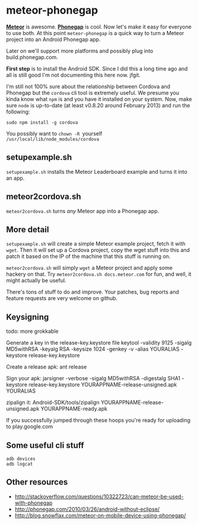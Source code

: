 meteor-phonegap
===============

**[Meteor](http://meteor.com/)** is awesome. **[Phonegap](http://phonegap.com/)** is cool. Now let's make it easy
for everyone to use both. At this point `meteor-phonegap` is a quick way to turn a Meteor project into an Android Phonegap app.

Later on we'll support more platforms and possibly plug into build.phonegap.com.

**First step** is to install the Android SDK.
Since I did this a long time ago and all is still good I'm not
documenting this here now. jfgit.

I'm still not 100% sure about the relationship between Cordova and
Phonegap but the `cordova` cli tool is extremely useful. We presume you
kinda know what `npm` is and you have it installed on your system.
Now, make sure `node` is up-to-date (at least v0.8.20 around February
2013) and run the following:

    sudo npm install -g cordova

You possibly want to `chown -R `yourself` /usr/local/lib/node_modules/cordova` 


setupexample.sh
---------------

`setupexample.sh` installs the Meteor Leaderboard example and turns it into an app.


meteor2cordova.sh
-----------------

`meteor2cordova.sh` turns *any* Meteor app into a Phonegap app.


More detail
-----------

`setupexample.sh` will create a simple Meteor example project, fetch it
with `wget`.  Then it will set up a Cordova project, copy the wget
stuff into this and patch it based on the IP of the machine that this
stuff is running on.

`meteor2cordova.sh` will simply `wget` a Meteor project and apply some hackery on that.
Try `meteor2cordova.sh docs.meteor.com` for fun, and well, it might actually be useful.


There's tons of stuff to do and improve. Your patches, bug reports and feature requests are very welcome on github.




Keysigning
----------

todo: more grokkable

Generate a key in the release-key.keystore file
    keytool -validity 9125 -sigalg MD5withRSA -keyalg RSA -keysize 1024 -genkey -v -alias YOURALIAS -keystore release-key.keystore

Create a release apk:
    ant release

Sign your apk:
    jarsigner -verbose -sigalg MD5withRSA -digestalg SHA1 -keystore release-key.keystore YOURAPPNAME-release-unsigned.apk YOURALIAS

zipalign it:
    Android-SDK/tools/zipalign YOURAPPNAME-release-unsigned.apk YOURAPPNAME-ready.apk

If you successfully jumped through these hoops you're ready for uploading to play.google.com

Some useful cli stuff
---------------------

    adb devices
    adb logcat


Other resources
---------------

* http://stackoverflow.com/questions/10322723/can-meteor-be-used-with-phonegap
* http://phonegap.com/2010/03/26/android-without-eclipse/
* http://blog.snowflax.com/meteor-on-mobile-device-using-phonegap/




